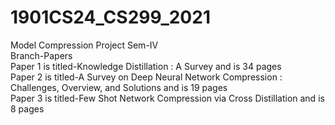 # 1901CS24_CS299_2021
Model Compression Project Sem-IV<br/>
Branch-Papers<br/>
Paper 1 is titled-Knowledge Distillation : A Survey and is 34 pages<br/>
Paper 2 is titled-A Survey on Deep Neural Network Compression : Challenges, Overview, and Solutions and is 19 pages<br/>
Paper 3 is titled-Few Shot Network Compression via Cross Distillation and is 8 pages

